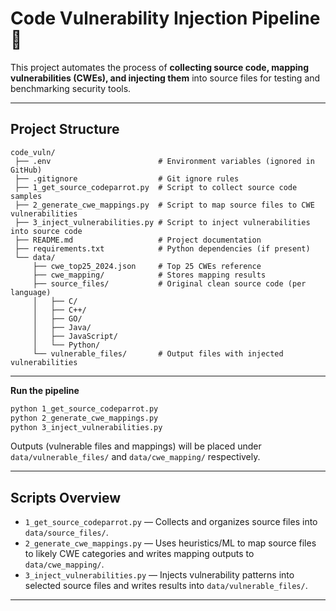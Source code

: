 # Code Vulnerability Injection Pipeline 🔐

This project automates the process of **collecting source code, mapping vulnerabilities (CWEs), and injecting them** into source files for testing and benchmarking security tools.

---

##  Project Structure

```
code_vuln/
 ├── .env                        # Environment variables (ignored in GitHub)
 ├── .gitignore                  # Git ignore rules
 ├── 1_get_source_codeparrot.py  # Script to collect source code samples
 ├── 2_generate_cwe_mappings.py  # Script to map source files to CWE vulnerabilities
 ├── 3_inject_vulnerabilities.py # Script to inject vulnerabilities into source code
 ├── README.md                   # Project documentation
 ├── requirements.txt            # Python dependencies (if present)
 └── data/
     ├── cwe_top25_2024.json     # Top 25 CWEs reference
     ├── cwe_mapping/            # Stores mapping results
     ├── source_files/           # Original clean source code (per language)
     │   ├── C/
     │   ├── C++/
     │   ├── GO/
     │   ├── Java/
     │   ├── JavaScript/
     │   └── Python/
     └── vulnerable_files/       # Output files with injected vulnerabilities
```

---

**Run the pipeline**

```bash
python 1_get_source_codeparrot.py
python 2_generate_cwe_mappings.py
python 3_inject_vulnerabilities.py
```

Outputs (vulnerable files and mappings) will be placed under `data/vulnerable_files/` and `data/cwe_mapping/` respectively.

---

## Scripts Overview

* `1_get_source_codeparrot.py` — Collects and organizes source files into `data/source_files/`.
* `2_generate_cwe_mappings.py` — Uses heuristics/ML to map source files to likely CWE categories and writes mapping outputs to `data/cwe_mapping/`.
* `3_inject_vulnerabilities.py` — Injects vulnerability patterns into selected source files and writes results into `data/vulnerable_files/`.

---

 
 
